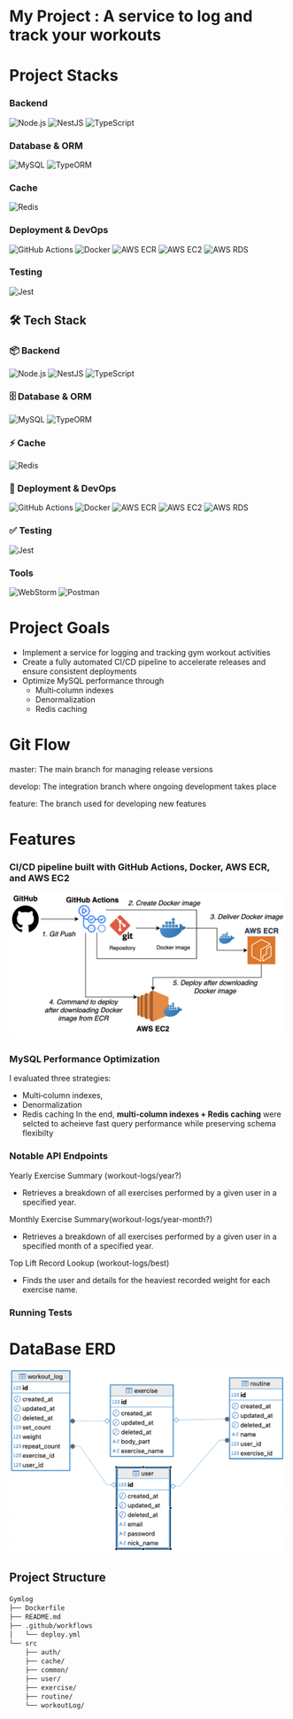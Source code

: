 # My Project : A service to log and track your workouts

# Project Stacks

### Backend
![Node.js](https://img.shields.io/badge/Node.js-23.6.1-339933?logo=node.js&logoColor=white)
![NestJS](https://img.shields.io/badge/NestJS-red?logo=nestjs)
![TypeScript](https://img.shields.io/badge/TypeScript-blue?logo=typescript&logoColor=white)

### Database & ORM  
![MySQL](https://img.shields.io/badge/MySQL-8.4.2-4479A1?logo=mysql&logoColor=white)
![TypeORM](https://img.shields.io/badge/TypeORM-grey?logo=typeorm&logoColor=white)

### Cache  
![Redis](https://img.shields.io/badge/Redis-7.2.7-DC382D?logo=redis&logoColor=white) 

### Deployment & DevOps 
![GitHub Actions](https://img.shields.io/badge/GitHub_Actions-grey?logo=githubactions&logoColor=white)
![Docker](https://img.shields.io/badge/Docker-27.4-blue?logo=docker&logoColor=white)
![AWS ECR](https://img.shields.io/badge/AWS_ECR-grey?logo=amazonwebservices&logoColor=orange)
![AWS EC2](https://img.shields.io/badge/AWS_EC2-grey?logo=amazonwebservices&logoColor=orange)
![AWS RDS](https://img.shields.io/badge/AWS_RDS-grey?logo=amazonwebservices&logoColor=orange)

### Testing 
![Jest](https://img.shields.io/badge/Jest-grey?logo=jest&logoColor=white) 


## 🛠️ Tech Stack

### 📦 Backend
![Node.js](https://img.shields.io/badge/Node.js-v23.6.1-339933?logo=node.js&logoColor=white)
![NestJS](https://img.shields.io/badge/NestJS-v10-red?logo=nestjs&logoColor=white)
![TypeScript](https://img.shields.io/badge/TypeScript-v5-blue?logo=typescript&logoColor=white)

### 🗄️ Database & ORM  
![MySQL](https://img.shields.io/badge/MySQL-v8.4.2-4479A1?logo=mysql&logoColor=white)
![TypeORM](https://img.shields.io/badge/TypeORM-v0.3-grey?logo=typeorm&logoColor=white)

### ⚡ Cache  
![Redis](https://img.shields.io/badge/Redis-v7.2.7-DC382D?logo=redis&logoColor=white) 

### 🚀 Deployment & DevOps  
![GitHub Actions](https://img.shields.io/badge/GitHub_Actions-enabled-2088FF?logo=githubactions&logoColor=white)
![Docker](https://img.shields.io/badge/Docker-v27.4-blue?logo=docker&logoColor=white)
![AWS ECR](https://img.shields.io/badge/AWS_ECR-used-FF9900?logo=amazonaws&logoColor=white)
![AWS EC2](https://img.shields.io/badge/AWS_EC2-used-FF9900?logo=amazonaws&logoColor=white)
![AWS RDS](https://img.shields.io/badge/AWS_RDS-used-FF9900?logo=amazonaws&logoColor=white)

### ✅ Testing  
![Jest](https://img.shields.io/badge/Jest-integrated-C21325?logo=jest&logoColor=white)

### Tools  
![WebStorm](https://img.shields.io/badge/WebStorm-2024.2.4-000000?logo=webstorm&logoColor=white)
![Postman](https://img.shields.io/badge/Postman-grey?logo=postman&logoColor=white)

# Project Goals
- Implement a service for logging and tracking gym workout activities
- Create a fully automated CI/CD pipeline to accelerate releases and ensure consistent deployments
- Optimize MySQL performance through
  - Multi‑column indexes
  - Denormalization
  - Redis caching

# Git Flow
master: The main branch for managing release versions

develop: The integration branch where ongoing development takes place

feature: The branch used for developing new features
 

# Features
### CI/CD pipeline built with GitHub Actions, Docker, AWS ECR, and AWS EC2
<img src="./docs/ci-cd-pipeline.png" width="500px" alt="CI/CD Pipeline Diagram" />

### MySQL Performance Optimization
I evaluated three strategies:
- Multi‑column indexes, 
- Denormalization
- Redis caching
In the end, **multi‑column indexes + Redis caching** were selcted to acheieve fast query performance while preserving schema flexibilty
 
### Notable API Endpoints

Yearly Exercise Summary (workout-logs/year?)
- Retrieves a breakdown of all exercises performed by a given user in a specified year.

Monthly Exercise Summary(workout-logs/year-month?)
- Retrieves a breakdown of all exercises performed by a given user in a specified month of a specified year.

Top Lift Record Lookup (workout-logs/best)
- Finds the user and details for the heaviest recorded weight for each exercise name.

### Running Tests

# DataBase ERD

<img src="./gymLog-erd.png" width="500px" alt="databse ERD" />

 
## Project Structure
```
Gymlog
├── Dockerfile
├── README.md
├── .github/workflows
│   └── deploy.yml
└── src
    ├── auth/
    ├── cache/
    ├── common/
    ├── user/
    ├── exercise/
    ├── routine/
    └── workoutLog/

```


